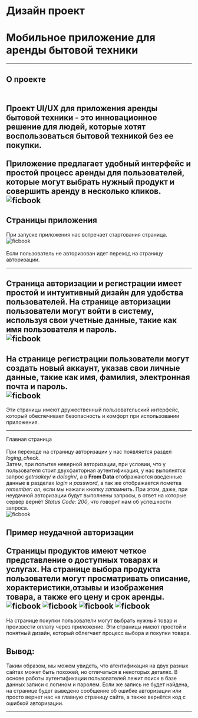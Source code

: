 # Дизайн проект
# Мобильное приложение для аренды бытовой техники
___
## О проекте

<br /> Проект UI/UX для приложения аренды бытовой техники - это инновационное решение для людей, которые хотят воспользоваться бытовой техникой без ее покупки. 
<br /> 
<br /> Приложение предлагает удобный интерфейс и простой процесс аренды для пользователей, которые могут выбрать нужный продукт и совершить аренду в несколько кликов.
![ficbook](Pages/Mockup.png)
---

## Страницы приложения
При запуске приложения нас встречает стартования страница.
<br /> 
![ficbook](Pages/loaded_page.png)
<br /> 
<br />Если пользователь не авторизован идет переход на страницу авторизации.

---

Страница авторизации и регистрации имеет простой и интуитивный дизайн для удобства пользователей. 
На странице авторизации пользователи могут войти в систему, используя свои учетные данные, такие как имя пользователя и пароль. 
<br /> 
![ficbook](Pages/auth_page.png)
---
На странице регистрации пользователи могут создать новый аккаунт, указав свои личные данные, такие как имя, фамилия, электронная почта и пароль. 
<br /> 
![ficbook](Pages/registration_page.png)
---
Эти страницы имеют дружественный пользовательский интерфейс, который обеспечивает безопасность и комфорт при использовании приложения.

---

Главная страница
<br /> 
<br /> При переходе на страницу авторизации у нас появляется раздел _loging_check_. 
<br /> Затем, при попытке неверной авторизации, при условии, что у пользователя стоит двухфакторная аутентификация, у нас выполнятся запрос _getrsakey/_ и _dologin/_, а в __From Data__ отображаются введенные данные в разделах _login_ и _password_, а так же отображается пометка _remember: on_, если мы нажали кнопку _запомнить_. При этом, даже, при неудачной авторизации будут выполнены запросы, в ответ на которые сервер вернёт _Status Code: 200_, что говорит нам об успешности запроса.
<br /> 
![ficbook](scr3.png)

Пример неудачной авторизации
<br /> 
<br />Страницы продуктов имеют четкое представление о доступных товарах и услугах. На странице выбора продукта пользователи могут просматривать описание, хорактеристики,отзывы и изображения товара, а также его цену и срок аренды. 
<br /> 
![ficbook](Pages/product_deskription.png)
![ficbook](Pages/product_recommendation.png)
![ficbook](Pages/product_reviews.png)
![ficbook](Pages/product_specifications.png)
---
На странице покупки пользователи могут выбрать нужный товар и произвести оплату через приложение. Эти страницы имеют простой и понятный дизайн, который облегчает процесс выбора и покупки товара.
<br /> 
## __Вывод:__
Таким образом, мы можем увидеть, что атентификация на двух разных сайтах может быть похожей, но отличаться в некоторых деталях. В основе работы аутентификации пользователей лежит поиск в базе данных записи с логином и паролем. Если же запись не будет найдена, на странице будет выведено сообщение об ошибке авторизации или просто вернет нас на главную страницу сайта, а также вернётся код с ошибкой авторизации.

---
[^1]: [ficbook](https://ficbook.net/)
[^2]: [anime100500](https://anime100500.ru/)
